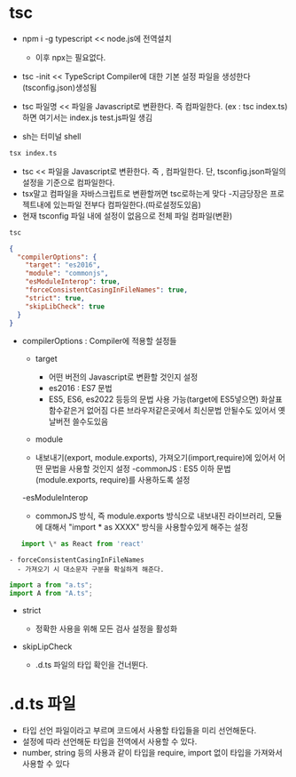 # tsc

- npm i -g typescript << node.js에 전역설치
  - 이후 npx는 필요없다.
- tsc -init << TypeScript Compiler에 대한 기본 설정 파일을 생성한다(tsconfig.json)생성됨
- tsc 파일명 << 파일을 Javascript로 변환한다. 즉 컴파일한다. (ex : tsc index.ts) 하면 여기서는 index.js test.js파일 생김

- sh는 터미널 shell

```sh
tsx index.ts
```

- tsc << 파일을 Javascript로 변환한다. 즉 , 컴파일한다. 단, tsconfig.json파일의 설정을 기준으로 컴파일한다.
- tsx말고 컴파일을 자바스크립트로 변환할꺼면 tsc로하는게 맞다 -지금당장은 프로젝트내에 있는파일 전부다 컴파일한다.(따로설정도있음)
- 현재 tsconfig 파일 내에 설정이 없음으로 전체 파일 컴파일(변환)

```sh
tsc
```

```json
{
  "compilerOptions": {
    "target": "es2016",
    "module": "commonjs",
    "esModuleInterop": true,
    "forceConsistentCasingInFileNames": true,
    "strict": true,
    "skipLibCheck": true
  }
}
```

- compilerOptions : Compiler에 적용할 설정들

  - target

    - 어떤 버전의 Javascript로 변환할 것인지 설정
    - es2016 : ES7 문법
    - ES5, ES6, es2022 등등의 문법 사용 가능(target에 ES5넣으면) 화살표함수같은거 없어짐 다른 브라우저같은곳에서 최신문법 안될수도 있어서 옛날버전 쓸수도있음

  - module
  - 내보내기(export, module.exports), 가져오기(import,require)에 있어서 어떤 문법을 사용할 것인지 설정
    -commonJS : ES5 이하 문법(module.exports, require)를 사용하도록 설정

  -esModuleInterop

  - commonJS 방식, 즉 module.exports 방식으로 내보내진 라이브러리, 모듈에 대해서 "import \* as XXXX" 방식을 사용할수있게 해주는 설정

```js
   import \* as React from 'react'
```

    - forceConsistentCasingInFileNames
      - 가져오기 시 대소문자 구분을 확실하게 해준다.

```js
import a from "a.ts";
import A from "A.ts";
```

- strict

  - 정확한 사용을 위해 모든 검사 설정을 활성화

- skipLipCheck
  - .d.ts 파일의 타입 확인을 건너뛴다.

# .d.ts 파일

- 타입 선언 파일이라고 부르며 코드에서 사용할 타입들을 미리 선언해둔다.
- 설정에 따라 선언해둔 타입을 전역에서 사용할 수 있다.
- number, string 등의 사용과 같이 타입을 require, import 없이 타입을 가져와서 사용할 수 있다
